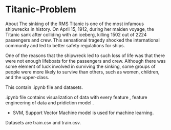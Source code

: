 # Titanic-Problem
About
The sinking of the RMS Titanic is one of the most infamous shipwrecks in history.  On April 15, 1912, during her maiden voyage, the Titanic sank after colliding with an iceberg, killing 1502 out of 2224 passengers and crew. This sensational tragedy shocked the international community and led to better safety regulations for ships.

One of the reasons that the shipwreck led to such loss of life was that there were not enough lifeboats for the passengers and crew. Although there was some element of luck involved in surviving the sinking, some groups of people were more likely to survive than others, such as women, children, and the upper-class.



This contain .ipynb file and datasets.

.ipynb file contains visualization of data with every feature , feature engineering of data and pridiction model .
  * SVM, Support Vector Machine model is used for machine learning.
 
 Datasets are train.csv and train.csv. 

